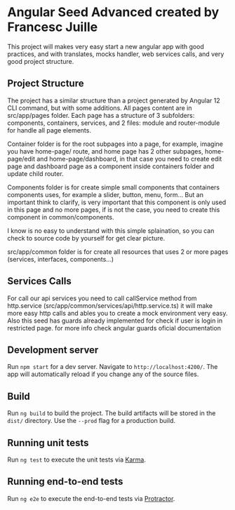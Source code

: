 # Angular Seed Advanced created by Francesc Juille

This project will makes very easy start a new angular app with good practices, and with translates, mocks handler, web services calls, and very good project structure.

## Project Structure
The project has a similar structure than a project generated by Angular 12 CLI command, but with some additions.
All pages content are in src/app/pages folder. Each page has a structure of 3 subfolders: components, containers, services, and 2 files: module and router-module for handle all page elements.

Container folder is for the root subpages into a page, for example, imagine you have home-page/ route, and home page has 2 other subpages, home-page/edit  and home-page/dashboard, in that case you need to create edit page and dashboard page as a component inside containers folder and update child router. 

Components folder is for create simple small components that containers components uses, for example a slider, button, menu, form...
But an important think to clarify, is very important that this component is only used in this page and no more pages, if is not the case, you need to create this component in common/components.

I know is no easy to understand with this simple splaination, so you can check to source code by yourself for get clear picture.

src/app/common folder is for create all resources that uses 2 or more pages (services, interfaces, components...)

## Services Calls
For call our api services you need to call callService method from http.service (src/app/common/services/api/http.service.ts) it will make more easy http calls and ables you to create a mock environment very easy.
Also this seed has guards already implemented for check if user is login in restricted page. for more info check angular guards oficial documentation

## Development server

Run `npm start` for a dev server. Navigate to `http://localhost:4200/`. The app will automatically reload if you change any of the source files.


## Build

Run `ng build` to build the project. The build artifacts will be stored in the `dist/` directory. Use the `--prod` flag for a production build.

## Running unit tests

Run `ng test` to execute the unit tests via [Karma](https://karma-runner.github.io).

## Running end-to-end tests

Run `ng e2e` to execute the end-to-end tests via [Protractor](http://www.protractortest.org/).


